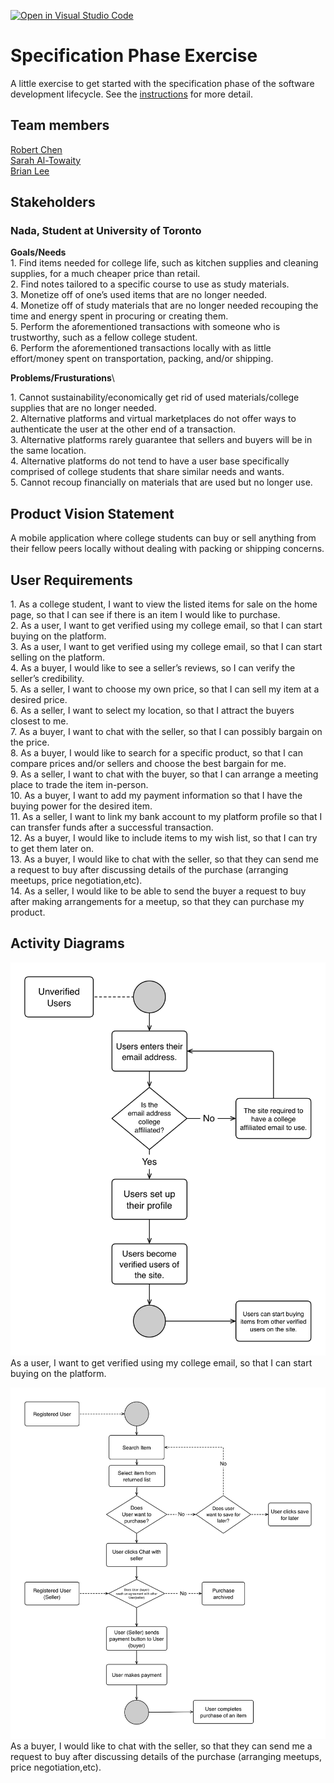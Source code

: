 [![Open in Visual Studio Code](https://classroom.github.com/assets/open-in-vscode-c66648af7eb3fe8bc4f294546bfd86ef473780cde1dea487d3c4ff354943c9ae.svg)](https://classroom.github.com/online_ide?assignment_repo_id=8553919&assignment_repo_type=AssignmentRepo)
# Specification Phase Exercise

A little exercise to get started with the specification phase of the software development lifecycle. See the [instructions](instructions.md) for more detail.

## Team members

[Robert Chen](https://github.com/RobertChenYF)\
[Sarah Al-Towaity](https://github.com/sarah-altowaity1)\
[Brian Lee](https://github.com/shl622)

## Stakeholders

### Nada, Student at University of Toronto
**Goals/Needs**\
<span>1. </span> Find items needed for college life, such as kitchen supplies and cleaning supplies, for a much cheaper price than retail. <br/>
<span>2. </span> Find notes tailored to a specific course to use as study materials. <br/>
<span>3. </span> Monetize off of one’s used items that are no longer needed. <br/>
<span>4. </span> Monetize off of study materials that are no longer needed recouping the time and energy spent in procuring or creating them. <br/>
<span>5. </span> Perform the aforementioned transactions with someone who is trustworthy, such as a fellow college student. <br/>
<span>6. </span> Perform the aforementioned transactions locally with as little effort/money spent on transportation, packing, and/or shipping. <br/>

**Problems/Frusturations**\

<span>1. </span> Cannot sustainability/economically get rid of used materials/college supplies that are no longer needed. <br/>
<span>2. </span> Alternative platforms and virtual marketplaces do not offer ways to authenticate the user at the other end of a transaction.<br/>
<span>3. </span> Alternative platforms rarely guarantee that sellers and buyers will be in the same location.<br/>
<span>4. </span> Alternative platforms do not tend to have a user base specifically comprised of college students that share similar needs and wants.<br/>
<span>5. </span> Cannot recoup financially on materials that are used but no longer use.<br/>

## Product Vision Statement

A mobile application where college students can buy or sell anything from their fellow peers locally without dealing with packing or shipping concerns.

## User Requirements

<span>1.</span> As a college student, I want to view the listed items for sale on the home page, so that I can see if there is an item I would like to purchase. <br/>
<span>2.</span> As a user, I want to get verified using my college email, so that I can start buying on the platform.<br/>
<span>3.</span> As a user, I want to get verified using my college email, so that I can start selling on the platform.<br/>
<span>4.</span> As a buyer, I would like to see a seller’s reviews, so I can verify the seller’s credibility.<br/>
<span>5.</span> As a seller, I want to choose my own price, so that I can sell my item at a desired price.<br/>
<span>6.</span> As a seller, I want to select my location, so that I attract the buyers closest to me.<br/>
<span>7.</span> As a buyer, I want to chat with the seller, so that I can possibly bargain on the price. <br/>
<span>8.</span> As a buyer, I would like to search for a specific product, so that I can compare prices and/or sellers and choose the best bargain for me.<br/>
<span>9.</span> As a seller, I want to chat with the buyer, so that I can arrange a meeting place to trade the item in-person.<br/>
<span>10.</span> As a buyer, I want to add my payment information so that I have the buying power for the desired item.<br/>
<span>11.</span> As a seller, I want to link my bank account to my platform profile so that I can transfer funds after a successful transaction.<br/>
<span>12.</span> As a buyer, I would like to include items to my wish list, so that I can try to get them later on.<br/>
<span>13.</span> As a buyer, I would like to chat with the seller, so that they can send me a request to buy after discussing details of the purchase (arranging meetups, price negotiation,etc).<br/>
<span>14.</span> As a seller, I would like to be able to send the buyer a request to buy after making arrangements for a meetup, so that they can purchase my product.<br/>

## Activity Diagrams

![verify activity disgram](/Activity%20Diagram/User%20verifiy%20activity%20diagram.png)
As a user, I want to get verified using my college email, so that I can start buying on the platform. 

![buy item diagram](Activity%20Diagram/User%20buy%20activity%20diagram.jpeg)
As a buyer, I would like to chat with the seller, so that they can send me a request to buy after discussing details of the purchase (arranging meetups, price negotiation,etc).